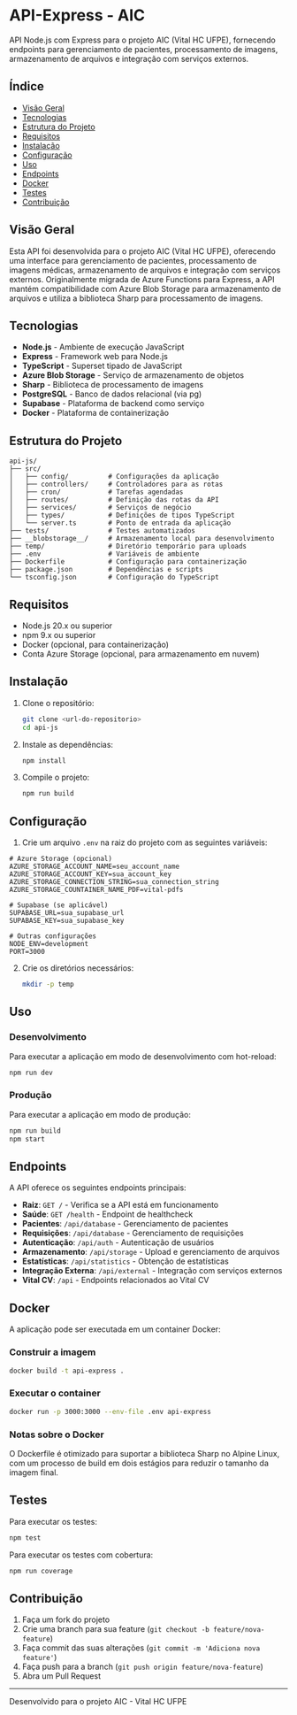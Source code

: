 # API-Express - AIC

API Node.js com Express para o projeto AIC (Vital HC UFPE), fornecendo endpoints para gerenciamento de pacientes, processamento de imagens, armazenamento de arquivos e integração com serviços externos.

## Índice

- [Visão Geral](#visão-geral)
- [Tecnologias](#tecnologias)
- [Estrutura do Projeto](#estrutura-do-projeto)
- [Requisitos](#requisitos)
- [Instalação](#instalação)
- [Configuração](#configuração)
- [Uso](#uso)
- [Endpoints](#endpoints)
- [Docker](#docker)
- [Testes](#testes)
- [Contribuição](#contribuição)

## Visão Geral

Esta API foi desenvolvida para o projeto AIC (Vital HC UFPE), oferecendo uma interface para gerenciamento de pacientes, processamento de imagens médicas, armazenamento de arquivos e integração com serviços externos. Originalmente migrada de Azure Functions para Express, a API mantém compatibilidade com Azure Blob Storage para armazenamento de arquivos e utiliza a biblioteca Sharp para processamento de imagens.

## Tecnologias

- **Node.js** - Ambiente de execução JavaScript
- **Express** - Framework web para Node.js
- **TypeScript** - Superset tipado de JavaScript
- **Azure Blob Storage** - Serviço de armazenamento de objetos
- **Sharp** - Biblioteca de processamento de imagens
- **PostgreSQL** - Banco de dados relacional (via pg)
- **Supabase** - Plataforma de backend como serviço
- **Docker** - Plataforma de containerização

## Estrutura do Projeto

```
api-js/
├── src/
│   ├── config/          # Configurações da aplicação
│   ├── controllers/     # Controladores para as rotas
│   ├── cron/            # Tarefas agendadas
│   ├── routes/          # Definição das rotas da API
│   ├── services/        # Serviços de negócio
│   ├── types/           # Definições de tipos TypeScript
│   └── server.ts        # Ponto de entrada da aplicação
├── tests/               # Testes automatizados
├── __blobstorage__/     # Armazenamento local para desenvolvimento
├── temp/                # Diretório temporário para uploads
├── .env                 # Variáveis de ambiente
├── Dockerfile           # Configuração para containerização
├── package.json         # Dependências e scripts
└── tsconfig.json        # Configuração do TypeScript
```

## Requisitos

- Node.js 20.x ou superior
- npm 9.x ou superior
- Docker (opcional, para containerização)
- Conta Azure Storage (opcional, para armazenamento em nuvem)

## Instalação

1. Clone o repositório:
   ```bash
   git clone <url-do-repositorio>
   cd api-js
   ```

2. Instale as dependências:
   ```bash
   npm install
   ```

3. Compile o projeto:
   ```bash
   npm run build
   ```

## Configuração

1. Crie um arquivo `.env` na raiz do projeto com as seguintes variáveis:

```env
# Azure Storage (opcional)
AZURE_STORAGE_ACCOUNT_NAME=seu_account_name
AZURE_STORAGE_ACCOUNT_KEY=sua_account_key
AZURE_STORAGE_CONNECTION_STRING=sua_connection_string
AZURE_STORAGE_COUNTAINER_NAME_PDF=vital-pdfs

# Supabase (se aplicável)
SUPABASE_URL=sua_supabase_url
SUPABASE_KEY=sua_supabase_key

# Outras configurações
NODE_ENV=development
PORT=3000
```

2. Crie os diretórios necessários:
   ```bash
   mkdir -p temp
   ```

## Uso

### Desenvolvimento

Para executar a aplicação em modo de desenvolvimento com hot-reload:

```bash
npm run dev
```

### Produção

Para executar a aplicação em modo de produção:

```bash
npm run build
npm start
```

## Endpoints

A API oferece os seguintes endpoints principais:

- **Raiz**: `GET /` - Verifica se a API está em funcionamento
- **Saúde**: `GET /health` - Endpoint de healthcheck
- **Pacientes**: `/api/database` - Gerenciamento de pacientes
- **Requisições**: `/api/database` - Gerenciamento de requisições
- **Autenticação**: `/api/auth` - Autenticação de usuários
- **Armazenamento**: `/api/storage` - Upload e gerenciamento de arquivos
- **Estatísticas**: `/api/statistics` - Obtenção de estatísticas
- **Integração Externa**: `/api/external` - Integração com serviços externos
- **Vital CV**: `/api` - Endpoints relacionados ao Vital CV

## Docker

A aplicação pode ser executada em um container Docker:

### Construir a imagem

```bash
docker build -t api-express .
```

### Executar o container

```bash
docker run -p 3000:3000 --env-file .env api-express
```

### Notas sobre o Docker

O Dockerfile é otimizado para suportar a biblioteca Sharp no Alpine Linux, com um processo de build em dois estágios para reduzir o tamanho da imagem final.

## Testes

Para executar os testes:

```bash
npm test
```

Para executar os testes com cobertura:

```bash
npm run coverage
```

## Contribuição

1. Faça um fork do projeto
2. Crie uma branch para sua feature (`git checkout -b feature/nova-feature`)
3. Faça commit das suas alterações (`git commit -m 'Adiciona nova feature'`)
4. Faça push para a branch (`git push origin feature/nova-feature`)
5. Abra um Pull Request

---

Desenvolvido para o projeto AIC - Vital HC UFPE